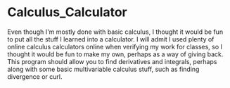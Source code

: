 # Calculus_Calculator
Even though I'm mostly done with basic calculus, I thought it would be fun to put all the stuff I learned into a calculator. I will admit I used plenty of online calculus calculators online when verifying my work for classes, so I thought it would be fun to make my own, perhaps as a way of giving back. This program should allow you to find derivatives and integrals, perhaps along with some basic multivariable calculus stuff, such as finding divergence or curl.
